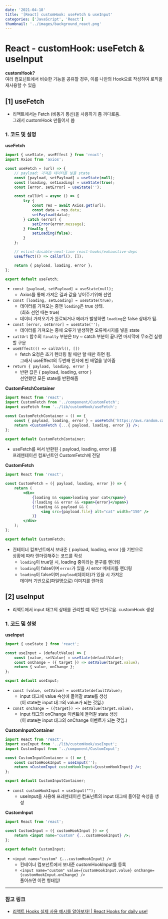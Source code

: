 ```yaml
---
date: '2021-04-18'
title: '[React] customHook: useFetch & useInput'
categories: ['JavaScript', 'React']
thumbnail: '../images/background_react.png'
---
```


# React - customHook: useFetch & useInput

**customHook?**  
여러 컴포넌트에서 비슷한 기능을 공유할 경우, 이를 나만의 Hook으로 작성하여 로직을 재사용할 수 있음

## **[1]** useFetch

-   리액트에서는 Fetch (비동기 통신)을 사용하기 좀 까다로움.  
     그래서 customHook 만들어서 씀

### **1**. 코드 및 설명

**useFetch**

```jsx
import { useState, useEffect } from 'react';
import Axios from 'axios';

const useFetch = (url) => {
    // payload: 가져온 데이터를 넣을 state
    const [payload, setPayload] = useState(null);
    const [loading, setLoading] = useState(true);
    const [error, setError] = useState('');

    const callUrl = async () => {
        try {
            const res = await Axios.get(url);
            const data = res.data;
            setPayload(data);
        } catch (error) {
            setError(error.message);
        } finally {
            setLoading(false);
        }
    };

    // eslint-disable-next-line react-hooks/exhaustive-deps
    useEffect(() => callUrl(), []);

    return { payload, loading, error };
};

export default useFetch;
```

-   `const [payload, setPayload] = useState(null);`
    -   Axios를 통해 가져온 결과 값을 넣어주기위해 선언
-   `const [loading, setLoading] = useState(true);`
    -   데이터를 가져오는 중엔 `loading`은 true 상태.  
         (최초 선언 때는 true)
    -   데이터 가져오기가 완료되거나 에러가 발생하면 `loading`은 false 상태가 됨.
-   `const [error, setError] = useState('');`
    -   데이터를 가져오는 중에 오류가 발생하면 오류메시지를 넣을 state
-   `callUrl` 함수의 `finally` 부분은 try ~ catch 부분이 끝나면 마지막에 무조건 실행할 구문
-   `useEffect(() => callUrl(), [])`
    -   fetch 요청은 초기 렌더링 될 때만 할 때만 하면 됨.  
         그래서 useEffect의 두번째 인자에 빈 배열을 넣어줌
-   `return { payload, loading, error }`
    -   반환 값은 { payload, loading, error }  
         선언했던 모든 state를 반환해줌

**CustomFetchContainer**

```jsx
import React from 'react';
import CustomFetch from '../component/CustomFetch';
import useFetch from '../lib/customHook/useFetch';

const CustomFetchContainer = () => {
    const { payload, loading, error } = useFetch('https://aws.random.cat/meow');
    return <CustomFetch {...{ payload, loading, error }} />;
};

export default CustomFetchContainer;
```

-   useFetch를 써서 반환된 { payload, loading, error }를  
     프레젠테이션 컴포넌트인 CustomFetch에 전달

**CustomFetch**

```jsx
import React from 'react';

const CustomFetch = ({ payload, loading, error }) => {
    return (
        <div>
            {loading && <span>loading your cat</span>}
            {!loading && error && <span>{error}</span>}
            {!loading && payload && (
                <img src={payload.file} alt="cat" width="150" />
            )}
        </div>
    );
};

export default CustomFetch;
```

-   컨테이너 컴포넌트에서 보내준 { payload, loading, error }를 기반으로  
     상황에 따라 렌더링해주는 코드를 작성
    -   `loading`이 true일 시, loading 중이라는 문구를 렌더링
    -   `loading`이 false이며 `error`가 있을 시 error 메세지를 렌더링
    -   `loading`이 false이며 `payload`(데이터)가 있을 시 가져온  
         데이터 기반으로(파일명으로) 이미지를 렌더링

## **[2]** useInput

-   리액트에서 input 태그의 상태를 관리할 떄 약간 번거로움. customHook 생성

### **1**. 코드 및 설명

**useInput**

```jsx
import { useState } from 'react';

const useInput = (defaultValue) => {
    const [value, setValue] = useState(defaultValue);
    const onChange = ({ target }) => setValue(target.value);
    return { value, onChange };
};

export default useInput;
```

-   `const [value, setValue] = useState(defaultValue);`
    -   input 태그에 value 속성에 들어갈 state를 생성  
         (이 state는 input 태그의 value가 되는 것임.)
-   `const onChange = ({target}) => setValue(target.value);`
    -   input 태그의 onChange 이벤트에 들어갈 state 생성  
         (이 state는 input 태그의 onChange 이벤트가 되는 것임.)

**CustomInputContainer**

```jsx
import React from 'react';
import useInput from '../lib/customHook/useInput';
import CustomInput from '../component/CustomInput';

const CustomInputContainer = () => {
    const customHookInput = useInput('');
    return <CustomInput customHookInput={customHookInput} />;
};

export default CustomInputContainer;
```

-   `const customHookInput = useInput("");`
    -   useInput을 사용해 프레젠테이션 컴포넌트의 input 태그에 들어갈 속성을 생성

**CustomInput**

```jsx
import React from 'react';

const CustomInput = ({ customHookInput }) => {
    return <input name="custom" {...customHookInput} />;
};

export default CustomInput;
```

-   `<input name="custom" {...customHookInput} />`
    -   컨테이너 컴포넌트에서 보내준 customHookInput를 등록
    -   `<input name="custom" value={customHookInput.value} onChange={customHookInput.onChange} />`  
         풀어쓰면 이런 형태임!

---

### **참고 링크**

-   [리액트 Hooks 실제 사용 예시를 알아보자! | React Hooks for daily use!](https://youtu.be/sZDvByH2mNU)
